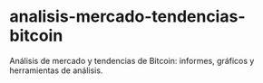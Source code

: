 # analisis-mercado-tendencias-bitcoin
 Análisis de mercado y tendencias de Bitcoin: informes, gráficos y herramientas de análisis.
